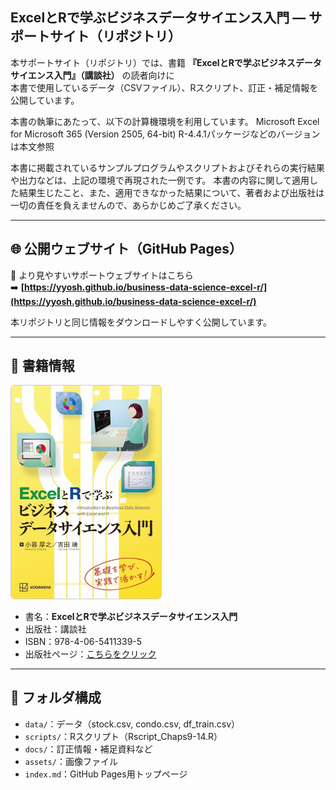 ## ExcelとRで学ぶビジネスデータサイエンス入門 ― サポートサイト（リポジトリ）

本サポートサイト（リポジトリ）では、書籍 **『ExcelとRで学ぶビジネスデータサイエンス入門』（講談社）** の読者向けに  
本書で使用しているデータ（CSVファイル）、Rスクリプト、訂正・補足情報を公開しています。

本書の執筆にあたって、以下の計算機環境を利用しています。
Microsoft Excel for Microsoft 365 (Version 2505, 64-bit)
R-4.4.1パッケージなどのバージョンは本文参照

本書に掲載されているサンプルプログラムやスクリプトおよびそれらの実行結果や出力などは、上記の環境で再現された一例です。
本書の内容に関して適用した結果生じたこと、また、適用できなかった結果について、著者および出版社は一切の責任を負えませんので、あらかじめご了承ください。

---

## 🌐 公開ウェブサイト（GitHub Pages）

📎 より見やすいサポートウェブサイトはこちら  
➡️ **[https://yyosh.github.io/business-data-science-excel-r/](https://yyosh.github.io/business-data-science-excel-r/)**

本リポジトリと同じ情報をダウンロードしやすく公開しています。

---

## 📘 書籍情報

<a href="https://www.kspub.co.jp/book/detail/5411339.html" target="_blank" rel="noopener">
  <img src="./assets/images/bdser-cover.jpg" alt="書籍カバー" width="240px" style="border:1px solid #ccc; border-radius:6px;">
</a>

- 書名：**ExcelとRで学ぶビジネスデータサイエンス入門**  
- 出版社：講談社  
- ISBN：978-4-06-5411339-5  
- 出版社ページ：[こちらをクリック](https://www.kspub.co.jp/book/detail/5411339.html)

---

## 📂 フォルダ構成
- `data/`：データ（stock.csv, condo.csv, df_train.csv）  
- `scripts/`：Rスクリプト（Rscript_Chaps9-14.R）  
- `docs/`：訂正情報・補足資料など  
- `assets/`：画像ファイル  
- `index.md`：GitHub Pages用トップページ  

